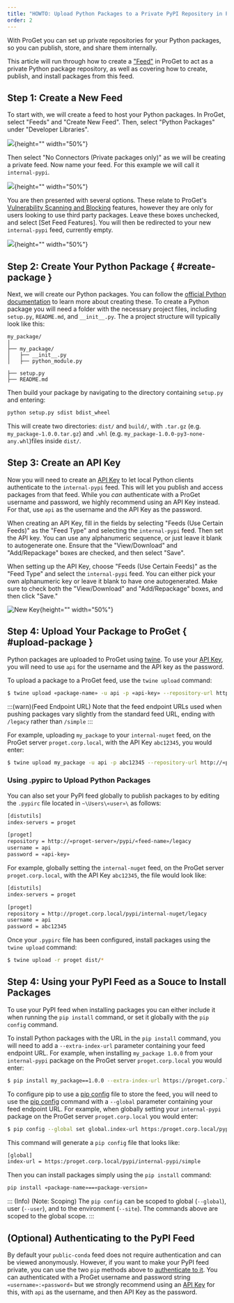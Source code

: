 ```yaml
---
title: "HOWTO: Upload Python Packages to a Private PyPI Repository in ProGet"
order: 2
---
```


With ProGet you can set up private repositories for your Python packages, so you can publish, store, and share them internally.

This article will run through how to create a ["Feed"](/docs/proget/feeds/feed-overview) in ProGet to act as a private Python package repository, as well as covering how to create, publish, and install packages from this feed.

## Step 1: Create a New Feed

To start with, we will create a feed to host your Python packages. In ProGet, select "Feeds" and "Create New Feed". Then, select "Python Packages" under "Developer Libraries".

![](/resources/docs/proget-pypi-createfeed.png){height="" width="50%"}

Then select "No Connectors (Private packages only)" as we will be creating a private feed. Now name your feed. For this example we will call it `internal-pypi`.

![](/resources/docs/proget-pypi-internal-namefeed.png){height="" width="50%"}

You are then presented with several options. These relate to ProGet's [Vulnerability Scanning and Blocking](/docs/proget/sca/vulnerabilities) features, however they are only for users looking to use third party packages. Leave these boxes unchecked, and select [Set Feed Features]. You will then be redirected to your new `internal-pypi` feed, currently empty.

![](/resources/docs/proget-pypi-internal-empty.png){height="" width="50%"}

## Step 2: Create Your Python Package { #create-package }

Next, we will create our Python packages. You can follow the [official Python documentation](https://packaging.python.org/en/latest/tutorials/packaging-projects/) to learn more about creating these. To create a Python package you will need a folder with the necessary project files, including `setup.py`, `README.md`, and `__init__.py`. The a project structure will typically look like this:

```plaintext
my_package/
│
├── my_package/
│   ├── __init__.py
│   ├── python_module.py

├── setup.py
├── README.md
```

Then build your package by navigating to the directory containing `setup.py` and entering:

```bash
python setup.py sdist bdist_wheel  
```

This will create two directories: `dist/` and `build/`, with `.tar.gz` (e.g. `my_package-1.0.0.tar.gz`) and `.whl` (e.g. `my_package-1.0.0-py3-none-any.whl`)files inside `dist/`.

## Step 3: Create an API Key

Now you will need to create an [API Key](/docs/proget/reference-api/proget-apikeys) to let local Python clients authenticate to the `internal-pypi` feed. This will let you publish and access packages from that feed. While you _can_ authenticate with a ProGet username and password, we highly recommend using an API Key instead. For that, use `api` as the username and the API Key as the password.

When creating an API Key, fill in the fields by selecting "Feeds (Use Certain Feeds)" as the "Feed Type" and selecting the `internal-pypi` feed. Then set the API key. You can use any alphanumeric sequence, or just leave it blank to autogenerate one. Ensure that the "View/Download" and "Add/Repackage" boxes are checked, and then select "Save".

When setting up the API Key, choose "Feeds (Use Certain Feeds)" as the "Feed Type" and select the `internal-pypi` feed. You can either pick your own alphanumeric key or leave it blank to have one autogenerated. Make sure to check both the "View/Download" and "Add/Repackage" boxes, and then click "Save."

![New Key](/resources/docs/proget-conda-apikey-2.png){height="" width="50%"}

## Step 4: Upload Your Package to ProGet { #upload-package }

Python packages are uploaded to ProGet using [twine](https://pypi.org/project/twine/). To use your [API Key](/docs/proget/reference-api/proget-apikeys), you will need to use `api` for the username and the API key as the password. 

To upload a package to a ProGet feed, use the `twine upload` command:

```bash
$ twine upload «package-name» -u api -p «api-key» --repository-url http://«proget-server»/pypi/«feed-name»/legacy
```

:::(warn)(Feed Endpoint URL)
Note that the feed endpoint URLs used when pushing packages vary slightly from the standard feed URL, ending with `/legacy` rather than `/simple`
:::

For example, uploading `my_package` to your `internal-nuget` feed, on the ProGet server `proget.corp.local`, with the API Key `abc12345`, you would enter:

```bash
$ twine upload my_package -u api -p abc12345 --repository-url http://«proget-server»/pypi/«feed-name»/legacy 
```

### Using .pypirc to Upload Python Packages

You can also set your PyPI feed globally to publish packages to by editing the `.pypirc` file located in `~\Users\«user»\` as follows:

```bash
[distutils] 
index-servers = proget 

[proget] 
repository = http://«proget-server»/pypi/«feed-name»/legacy
username = api
password = «api-key»
```

For example, globally setting the `internal-nuget` feed, on the ProGet server `proget.corp.local`, with the API Key `abc12345`, the file would look like:

```bash
[distutils] 
index-servers = proget 

[proget] 
repository = http://proget.corp.local/pypi/internal-nuget/legacy
username = api
password = abc12345
```

Once your `.pypirc` file has been configured, install packages using the `twine upload` command:

```bash
$ twine upload -r proget dist/*
```

## Step 4: Using your PyPI Feed as a Souce to Install Packages

To use your PyPI feed when installing packages you can either include it when running the `pip install` command, or set it globally with the `pip config` command. 

To install Python packages with the URL in the `pip install` command, you will need to add a `--extra-index-url` parameter containing your feed endpoint URL. For example, when installing `my_package 1.0.0` from your `internal-pypi` package on the ProGet server `proget.corp.local` you would enter:

```bash
$ pip install my_package==1.0.0 --extra-index-url https://proget.corp.local/pypi/internal-pypi/simple
```

To configure pip to use a [pip config](https://pip.pypa.io/en/stable/topics/configuration/) file to store the feed, you will need to use the [pip config](https://pip.pypa.io/en/stable/cli/pip_config/) command with a `--global` parameter containing your feed endpoint URL. For example, when globally setting your `internal-pypi` package on the ProGet server `proget.corp.local` you would enter:

```bash
$ pip config --global set global.index-url https:/proget.corp.local/pypi/internal-pypi/simple 
```

This command will generate a `pip config` file that looks like:

```bash
[global]
index-url = https:/proget.corp.local/pypi/internal-pypi/simple
```

Then you can install packages simply using the `pip install` command:

```bash
pip install «package-name»==«package-version»
```

::: (Info) (Note: Scoping)
The `pip config` can be scoped to global (`--global`), user (`--user`), and to the environment (`--site`). The commands above are scoped to the global scope.
:::

## (Optional) Authenticating to the PyPI Feed

By default your `public-conda` feed does not require authentication and can be viewed anonymously. However, if you want to make your PyPI feed private, you can use the two `pip` methods above to [authenticate to it](/docs/proget/feeds/pypi#authenticating-to-a-pypi-feed). You can authenticated with a ProGet username and password string `«username»:«password»` but we strongly recommend using an [API Key](/docs/proget/reference-api/proget-apikeys) for this, with `api` as the username, and then API Key as the password. 
